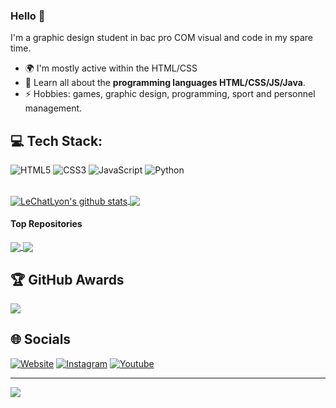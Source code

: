 ### Hello 👋

I'm a graphic design student in bac pro COM visual and code in my spare time.

- 🌍 I'm mostly active within the HTML/CSS
- 🌱 Learn all about the **programming languages HTML/CSS/JS/Java**.
- ⚡️ Hobbies: games, graphic design, programming, sport and personnel management.

## 💻 Tech Stack:
![HTML5](https://img.shields.io/badge/HTML5-E34F26?style=for-the-badge&logo=html5&logoColor=white)
![CSS3](https://img.shields.io/badge/css3-%231572B6.svg?style=for-the-badge&logo=css3&logoColor=white)
![JavaScript](https://img.shields.io/badge/javascript-%23323330.svg?style=for-the-badge&logo=javascript&logoColor=%23F7DF1E)
![Python](https://img.shields.io/badge/python-3670A0?style=for-the-badge&logo=python&logoColor=ffdd54)

<br>
<a href="https://github.com/lechatlyon/github-readme-stats">
  <img align="center" src="https://github-readme-stats.vercel.app/api?username=lechatlyon&hide=prs,issues&show_icons=true&include_all_commits=true&theme=tokyonight&hide_border=false" alt="LeChatLyon's github stats" />
</a>
<a href="https://github.com/anuraghazra/github-readme-stats">
  <img align="center" src="https://github-readme-stats.vercel.app/api/top-langs/?username=lechatlyon&layout=compact&theme=tokyonight&hide_border=false" />
</a> 

#### Top Repositories

<a href="https://github.com/lechatlyon/website">
  <img align="center" src="https://github-readme-stats.vercel.app/api/pin/?username=lechatlyon&repo=website&theme=tokyonight&hide_border=true" />
</a>
<a href="https://github.com/lechatlyon/lechatlyon">
  <img align="center" src="https://github-readme-stats.vercel.app/api/pin/?username=lechatlyon&repo=lechatlyon&theme=tokyonight&hide_border=true" />
</a>

## 🏆 GitHub Awards
![](https://github-profile-trophy.vercel.app/?username=lechatlyon&theme=tokyonight&no-frame=false&no-bg=true&margin-w=4)

## 🌐 Socials

[![Website](https://img.shields.io/badge/website-000000?style=for-the-badge&logo=About.me&logoColor=white)](https://lechatlyon.github.io/website/)
[![Instagram](https://img.shields.io/badge/Instagram-E4405F?style=for-the-badge&logo=instagram&logoColor=white)](https://www.instagram.com/remi.dbgg/e)
[![Youtube](https://img.shields.io/badge/YouTube-FF0000?style=for-the-badge&logo=youtube&logoColor=white)](https://www.youtube.com/@lechatlyon) 

---
[![](https://visitcount.itsvg.in/api?id=lechatlyon&label=Profile%20Views&color=6&icon=0&pretty=true)](https://visitcount.itsvg.in)
